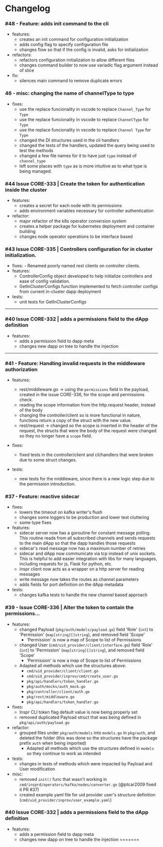 
# Changelog
### #48 - Feature: adds init command to the cli

- features:
    - creates an init command for configuration initialization
    - adds config flag to specify configuration file
    - changes flow so that if the config is invalid, asks for initialization
- refactors:
    - refactors configuration initialization to allow different files
    - changes command builder to now use variadic flag argument instead of slice
- fix:
    - silences main command to remove duplicate errors


### 46 - misc: changing the name of channelType to type
- fixes:
    - use the replace funcionality in vscode to replace `Channel_Type` for `Type`
    - use the replace funcionality in vscode to replace `ChannelType` for `Type`
    - use the replace funcionality in vscode to replace `Channel Type` for `Type`
    - changed the DI structures used in the cli handlers
    - changed the tests of the handlers, updated the query being used to test
      the methods
    - changed a few file names for it to have just `type` instead of
      `channel_type`
    - left some places with `type` as is more intuitive as to what type is
      being managed.

### #44 Issue CORE-333 | Create the token for authentication inside the cluster
- features:
	- creates a secret for each node with its permissions
	- adds environment variables necessary for controller authentication
- refactor:
	- major refactor of the k8s operator conversion system
	- creates a helper package for kubernetes deployment and container building
	- changes node operator operations to be interface based

### #43 Issue CORE-335 | Controllers configuration for in cluster initialization.
- fixes:
        - Renamed poorly named rest clients on controller clients.
- features:
	- ControllerConfig object developed to help initialize controllers and ease of config validation.
	- GetInClusterConfigs function implemented to fetch controller configs from current in-cluster dapp deployment
- tests:
	- unit tests for GetInClusterConfigs
---

### #40 Issue CORE-332 | adds a permissions field to the dApp definition

- features:
	- adds a permission field to dapp meta
	- changes new dapp on tree to handle the injection
---

### #41 - Feature: Handling invalid requests in the middleware authorization
- features:
    - rest/middleware.go -> using the `permissions` field in the payload, created in the issue
      CORE-336, for the scope and permissions check.
    - reading the scope information from the http.request header, instead of the
      body
    - changing the controller/client so is more functional in nature, functions
      return a copy of the struct with the new value.
    - rest/request -> changed so the scope is inserted in the header of the
      request, the structs that were the body of the request were changed so
they no longer have a `scope` field.

- fixes:
    - fixed tests in the controller/client and cli/handlers that were broken due
      to some struct changes.

- tests:
    - new tests for the middleware, since there is a new logic step due to the
      permission introduction.


### #37 - Feature: reactive sidecar <!-- This is the title -->
- fixes:
	- lowers the timeout on kafka writer's flush
	- changes some loggers to be production and lower test cluttering
	- some type fixes
- features:
	- sidecar server now has a goroutine for constant message polling. This routine reads from all subscribed channels and sends requests to the main dApp so that the dapp handles those requests
	- sidecar's read message now has a maximum number of retries
	- sidecar and dApp now communicate via tcp instead of unix sockets. This is helpful to add easier integration with libs for many languages, including requests for js, Flask for python, etc. 
	- inspr client now acts as a wrapper on a http server for reading messages
	- write message now takes the routes as channel parameters
	- adds fields for port definition on the dApp metadata
- tests:
	- changes kafka tests to handle the new channel based approach

### #39 - Issue CORE-336 | Alter the token to contain the permissions... <!-- This is the title -->
- features:
	- changed Payload (`pkg/auth/models/payload.go`) field 'Role' (`int`) to 'Permission' (`map[string][]string`), and removed field 'Scope'
        - 'Permission' is now a map of Scope to list of Permissions
    - changed User (`cmd/uid_provider/client/interface.go`) field 'Role' (`int`) to 'Permission' (`map[string][]string`), and removed field 'Scope'
        - 'Permission' is now a map of Scope to list of Permissions
    - Adapted all methods which use the structures above:
        - `cmd/uid_provider/client/client.go`
        - `cmd/uid_provider/inprov/cmd/create_user.go`
        - `pkg/api/handlers/token_handler.go`
        - `pkg/auth/mocks/auth_mock.go`
        - `pkg/controller/client/auth.go`
        - `pkg/rest/middleware.go`
        - `pkg/api/handlers/token_handler.go`
- fixes:
	- Inspr CLI token flag default value is now being properly set
	- removed duplicated Payload struct that was being defined in `pkg/api/auth/payload.go`
- refactor:
    - grouped files under `pkg/auth/models` into `models.go` in `pkg/auth`, and deleted the folder (this was done so the structures have the package prefix `auth` when being imported)
        - Adapted all methods which use the structures defined in `models` so they continue to work as intended
- tests:
	- changes in tests of methods which were impacted by Payload and User modification
- misc:
    - removed `init()` func that wasn't working in `cmd/insprd/operators/kafka/nodes/converter.go` (@ptcar2009 fixed it PR #37)
    - created example yaml file for uid provider user's structure definition (`cmd/uid_provider/inprov/user_example.yaml`)


### #40 Issue CORE-332 | adds a permissions field to the dApp definition
- features:
	- adds a permission field to dapp meta
	- changes new dapp on tree to handle the injection
=======
